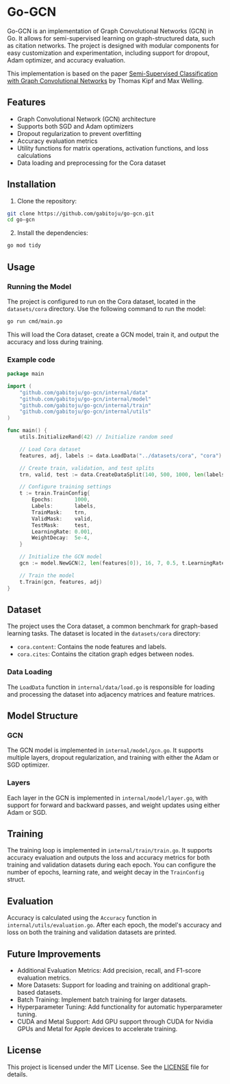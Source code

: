 # Go-GCN

Go-GCN is an implementation of Graph Convolutional Networks (GCN) in Go. It allows for semi-supervised learning on graph-structured data, such as citation networks. The project is designed with modular components for easy customization and experimentation, including support for dropout, Adam optimizer, and accuracy evaluation.

This implementation is based on the paper [Semi-Supervised Classification with Graph Convolutional Networks](https://arxiv.org/abs/1609.02907) by Thomas Kipf and Max Welling.

## Features

- Graph Convolutional Network (GCN) architecture
- Supports both SGD and Adam optimizers
- Dropout regularization to prevent overfitting
- Accuracy evaluation metrics
- Utility functions for matrix operations, activation functions, and loss calculations
- Data loading and preprocessing for the Cora dataset


## Installation

1. Clone the repository:

```bash
git clone https://github.com/gabitoju/go-gcn.git
cd go-gcn
```

2. Install the dependencies:

```bash
go mod tidy
```

## Usage

### Running the Model

The project is configured to run on the Cora dataset, located in the `datasets/cora` directory. Use the following command to run the model:

```bash
go run cmd/main.go
```
This will load the Cora dataset, create a GCN model, train it, and output the accuracy and loss during training.

### Example code

```go
package main

import (
    "github.com/gabitoju/go-gcn/internal/data"
    "github.com/gabitoju/go-gcn/internal/model"
    "github.com/gabitoju/go-gcn/internal/train"
    "github.com/gabitoju/go-gcn/internal/utils"
)

func main() {
    utils.InitializeRand(42) // Initialize random seed

    // Load Cora dataset
    features, adj, labels := data.LoadData("../datasets/cora", "cora")

    // Create train, validation, and test splits
    trn, valid, test := data.CreateDataSplit(140, 500, 1000, len(labels))

    // Configure training settings
    t := train.TrainConfig{
        Epochs:       1000,
        Labels:       labels,
        TrainMask:    trn,
        ValidMask:    valid,
        TestMask:     test,
        LearningRate: 0.001,
        WeightDecay:  5e-4,
    }

    // Initialize the GCN model
    gcn := model.NewGCN(2, len(features[0]), 16, 7, 0.5, t.LearningRate)

    // Train the model
    t.Train(gcn, features, adj)
}
```

## Dataset

The project uses the Cora dataset, a common benchmark for graph-based learning tasks. The dataset is located in the `datasets/cora` directory:

 * `cora.content`: Contains the node features and labels.
 * `cora.cites`: Contains the citation graph edges between nodes.

### Data Loading

The `LoadData` function in `internal/data/load.go` is responsible for loading and processing the dataset into adjacency matrices and feature matrices.

## Model Structure

### GCN

The GCN model is implemented in `internal/model/gcn.go`. It supports multiple layers, dropout regularization, and training with either the Adam or SGD optimizer.

### Layers

Each layer in the GCN is implemented in `internal/model/layer.go`, with support for forward and backward passes, and weight updates using either Adam or SGD.

## Training

The training loop is implemented in `internal/train/train.go`. It supports accuracy evaluation and outputs the loss and accuracy metrics for both training and validation datasets during each epoch. You can configure the number of epochs, learning rate, and weight decay in the `TrainConfig` struct.

## Evaluation

Accuracy is calculated using the `Accuracy` function in `internal/utils/evaluation.go`. After each epoch, the model's accuracy and loss on both the training and validation datasets are printed.

## Future Improvements

* Additional Evaluation Metrics: Add precision, recall, and F1-score evaluation metrics.
* More Datasets: Support for loading and training on additional graph-based datasets.
* Batch Training: Implement batch training for larger datasets.
* Hyperparameter Tuning: Add functionality for automatic hyperparameter tuning.
* CUDA and Metal Support: Add GPU support through CUDA for Nvidia GPUs and Metal for Apple devices to accelerate training.

## License

This project is licensed under the MIT License. See the [LICENSE](LICENSE) file for details.
